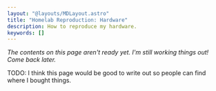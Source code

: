 ```yaml
---
layout: "@layouts/MDLayout.astro"
title: "Homelab Reproduction: Hardware"
description: How to reproduce my hardware.
keywords: []
---
```


*The contents on this page aren't ready yet. I'm still working things out! Come back later.*

TODO: I think this page would be good to write out so people can find where I bought things.

